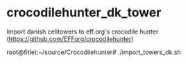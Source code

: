 # crocodilehunter_dk_tower
Import danish celltowers to eff.org's crocodile hunter (https://github.com/EFForg/crocodilehunter)


root@fitlet:~/source/Crocodilehunter# ./import_towers_dk.sh

